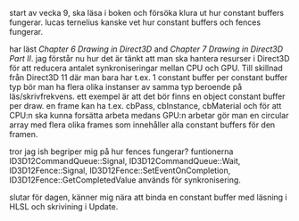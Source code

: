 start av vecka 9, ska läsa i boken och försöka klura ut hur constant buffers fungerar. lucas ternelius kanske vet hur constant buffers och fences fungerar.

har läst _Chapter 6 Drawing in Direct3D_ and _Chapter 7 Drawing in Direct3D Part II_. jag förstår nu hur det är tänkt att man ska hantera resurser i Direct3D för att reducera antalet synkroniseringar mellan CPU och GPU. Till skillnad från Direct3D 11 där man bara har t.ex. 1 constant buffer per constant buffer typ bör man ha flera olika instanser av samma typ beroende på läs/skrivfrekvens. ett exempel är att det bör finns en object constant buffer per draw. en frame kan ha t.ex. cbPass, cbInstance, cbMaterial och för att CPU:n ska kunna forsätta arbeta medans GPU:n arbetar gör man en circular array med flera olika frames som innehåller alla constant buffers för den framen.

tror jag ish begriper mig på hur fences fungerar? funtionerna ID3D12CommandQueue::Signal, ID3D12CommandQueue::Wait, ID3D12Fence::Signal, ID3D12Fence::SetEventOnCompletion, ID3D12Fence::GetCompletedValue används för synkronisering.

slutar för dagen, känner mig nära att binda en constant buffer med läsning i HLSL och skrivining i Update.